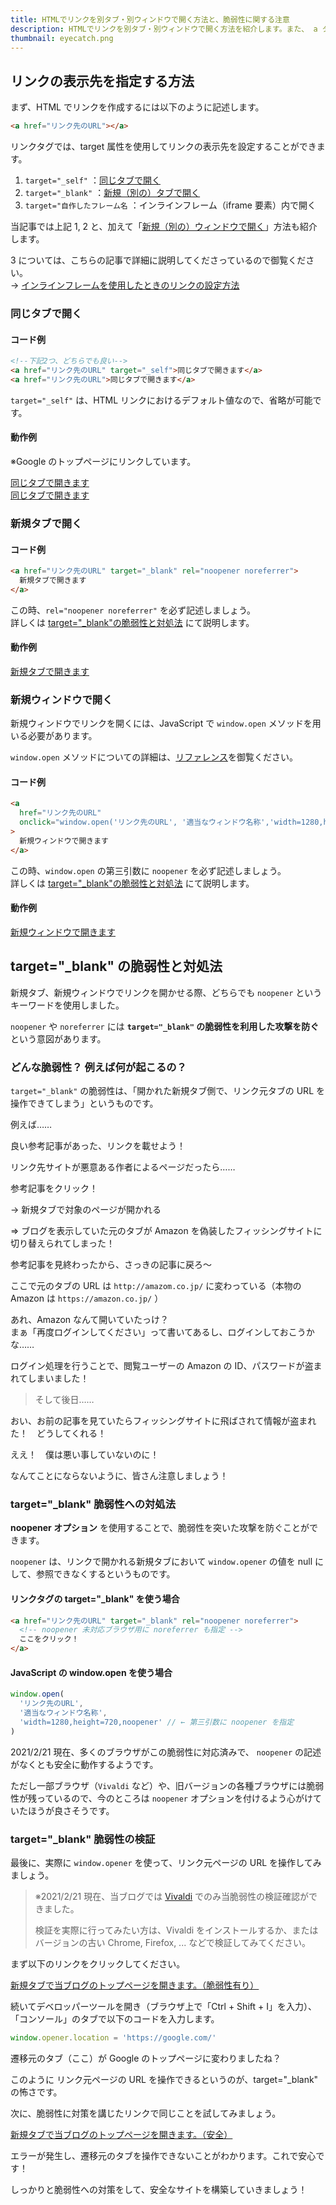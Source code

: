 ```yaml
---
title: HTMLでリンクを別タブ・別ウィンドウで開く方法と、脆弱性に関する注意
description: HTMLでリンクを別タブ・別ウィンドウで開く方法を紹介します。また、 a タグに noopener noreferrer といった記述が必要な理由、そこに関わる脆弱性について説明します。
thumbnail: eyecatch.png
---
```


## リンクの表示先を指定する方法

まず、HTML でリンクを作成するには以下のように記述します。

```html
<a href="リンク先のURL"></a>
```

リンクタグでは、<span class="text-red-500 font-bold">target 属性</span>を使用してリンクの表示先を設定することができます。

1. `target="_self"` ：[同じタブで開く](#同じタブで開く)
2. `target="_blank"` ：[新規（別の）タブで開く](#新規タブで開く)
3. `target="自作したフレーム名` ：インラインフレーム（iframe 要素）内で開く

当記事では上記 1, 2 と、加えて「[新規（別の）ウィンドウで開く](#新規ウィンドウで開く)」方法も紹介します。

3 については、こちらの記事で詳細に説明してくださっているので御覧ください。<br>
→ [インラインフレームを使用したときのリンクの設定方法](https://www.tagindex.com/html_tag/frame/iframe_target.html)

### 同じタブで開く

#### コード例

```html
<!--下記2つ、どちらでも良い-->
<a href="リンク先のURL" target="_self">同じタブで開きます</a>
<a href="リンク先のURL">同じタブで開きます</a>
```

`target="_self"` は、HTML リンクにおけるデフォルト値なので、省略が可能です。

#### 動作例

※Google のトップページにリンクしています。

<a href="https://www.google.com/" target="_self">同じタブで開きます</a><br>
<a href="https://www.google.com/">同じタブで開きます</a>

### 新規タブで開く

#### コード例

```html
<a href="リンク先のURL" target="_blank" rel="noopener noreferrer">
  新規タブで開きます
</a>
```

<alert type=warning>

この時、`rel="noopener noreferrer"` を必ず記述しましょう。<br>
詳しくは [target="\_blank"の脆弱性と対処法](#target_blank-の脆弱性と対処法) にて説明します。

</alert>

#### 動作例

<a href="https://www.google.com/" target="_blank" rel="noopener noreferrer">新規タブで開きます</a>

### 新規ウィンドウで開く

新規ウィンドウでリンクを開くには、JavaScript で `window.open` メソッドを用いる必要があります。

`window.open` メソッドについての詳細は、[リファレンス](https://developer.mozilla.org/ja/docs/Web/API/Window/open)を御覧ください。

#### コード例

```html
<a
  href="リンク先のURL"
  onclick="window.open('リンク先のURL', '適当なウィンドウ名称','width=1280,height=720,noopener'); return false;"
>
  新規ウィンドウで開きます
</a>
```

<alert type=warning>

この時、`window.open` の第三引数に `noopener` を必ず記述しましょう。<br>
詳しくは [target="\_blank"の脆弱性と対処法](#target_blank-の脆弱性と対処法) にて説明します。

</alert>

#### 動作例

<a href="https://www.google.com/" onclick="window.open('https:\/\/www.google.com/', 'google','width=1280,height=720,noopener'); return false;">新規ウィンドウで開きます</a>

## target="\_blank" の脆弱性と対処法

新規タブ、新規ウィンドウでリンクを開かせる際、どちらでも `noopener` というキーワードを使用しました。

`noopener` や `noreferrer` には **`target="_blank"` の脆弱性を利用した攻撃を防ぐ**という意図があります。

### どんな脆弱性？ 例えば何が起こるの？

`target="_blank"` の脆弱性は、「<span class="text-red-500 font-bold">開かれた新規タブ側で、リンク元タブの URL を操作できてしまう</span>」というものです。

例えば……

<Chat face="toragra" name="ブログ執筆者">良い参考記事があった、リンクを載せよう！</Chat>

<span class="text-red-500">リンク先サイトが悪意ある作者によるページだったら……</span>

<Chat face="man" name="記事閲覧ユーザー">参考記事をクリック！</Chat>

→ 新規タブで対象のページが開かれる

⇒ ブログを表示していた<span class="text-red-500">元のタブが Amazon を偽装したフィッシングサイトに切り替えられてしまった！</span>

<Chat face="man" name="記事閲覧ユーザー">参考記事を見終わったから、さっきの記事に戻ろ～</Chat>

ここで元のタブの URL は `http://amazom.co.jp/` に変わっている（本物の Amazon は `https://amazon.co.jp/` ）

<Chat face="man" name="記事閲覧ユーザー">あれ、Amazon なんて開いていたっけ？<br>
まぁ「再度ログインしてください」って書いてあるし、ログインしておこうかな……</Chat>

ログイン処理を行うことで、<span class="text-red-500 font-bold">閲覧ユーザーの Amazon の ID、パスワードが盗まれてしまいました！</span>

> そして後日……

<Chat face="man" name="記事閲覧ユーザー">
おい、お前の記事を見ていたらフィッシングサイトに飛ばされて情報が盗まれた！　どうしてくれる！
</Chat>

<Chat face="toragra" name="ブログ執筆者">ええ！　僕は悪い事していないのに！</Chat>

なんてことにならないように、皆さん注意しましょう！

### target="\_blank" 脆弱性への対処法

**noopener オプション** を使用することで、脆弱性を突いた攻撃を防ぐことができます。

<alert>

`noopener` は、リンクで開かれる新規タブにおいて `window.opener` の値を null にして、参照できなくするというものです。

</alert>

#### リンクタグの target="\_blank" を使う場合

```html
<a href="リンク先のURL" target="_blank" rel="noopener noreferrer">
  <!-- noopener 未対応ブラウザ用に noreferrer も指定 -->
  ここをクリック！
</a>
```

#### JavaScript の window.open を使う場合

```js
window.open(
  'リンク先のURL',
  '適当なウィンドウ名称',
  'width=1280,height=720,noopener' // ← 第三引数に noopener を指定
)
```

<alert type="success">

2021/2/21 現在、多くのブラウザがこの脆弱性に対応済みで、 `noopener` の記述がなくとも安全に動作するようです。

ただし一部ブラウザ（`Vivaldi` など）や、旧バージョンの各種ブラウザには脆弱性が残っているので、今のところは `noopener` オプションを付けるよう心がけていたほうが良さそうです。

</alert>

### target="\_blank" 脆弱性の検証

最後に、実際に `window.opener` を使って、リンク元ページの URL を操作してみましょう。

> ※2021/2/21 現在、当ブログでは [Vivaldi](https://vivaldi.com/ja/) でのみ当脆弱性の検証確認ができました。
>
> 検証を実際に行ってみたい方は、Vivaldi をインストールするか、またはバージョンの古い Chrome, Firefox, ... などで検証してみてください。

まず以下のリンクをクリックしてください。

<a href="https://toragramming.com/" target="_blank">新規タブで当ブログのトップページを開きます。（脆弱性有り）</a>

続いてデベロッパーツールを開き（ブラウザ上で「Ctrl + Shift + I」を入力）、「コンソール」のタブで以下のコードを入力します。

```js
window.opener.location = 'https://google.com/'
```

<img-in-post src="vulnerability-test-1.png" alt='target="_blank" 脆弱性の検証1' width="768"></img-in-post>

<img-in-post src="vulnerability-test-2.png" alt='target="_blank" 脆弱性の検証2' width="768"></img-in-post>

遷移元のタブ（ここ）が Google のトップページに変わりましたね？

このように <span class="text-red-500">リンク元ページの URL を操作できるというのが、target="\_blank" の怖さ</span>です。

次に、脆弱性に対策を講じたリンクで同じことを試してみましょう。

<a href="https://toragramming.com/" target="_blank" rel="noopener noreferrer">新規タブで当ブログのトップページを開きます。（安全）</a>

<img-in-post src="vulnerability-test-3.png" alt='target="_blank" 脆弱性の検証3' width="512"></img-in-post>

エラーが発生し、遷移元のタブを操作できないことがわかります。これで安心です！

しっかりと脆弱性への対策をして、安全なサイトを構築していきましょう！
